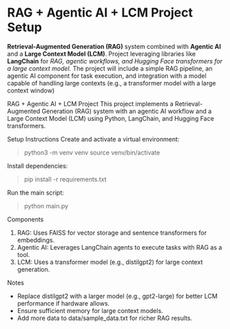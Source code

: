 # RAG + Agentic AI + LCM Project Setup
**Retrieval-Augmented Generation (RAG)** system combined with **Agentic AI** and a **Large Context Model (LCM)**.
Project leveraging libraries like **LangChain** for _RAG, agentic workflows, and Hugging Face transformers for a large context model._ The project will include a simple RAG pipeline, an agentic AI component for task execution, and integration with a model capable of handling large contexts (e.g., a transformer model with a large context window)

RAG + Agentic AI + LCM Project
This project implements a Retrieval-Augmented Generation (RAG) system with an agentic AI workflow and a Large Context Model (LCM) using Python, LangChain, and Hugging Face transformers.

Setup Instructions
Create and activate a virtual environment:

> python3 -m venv venv
> source venv/bin/activate

Install dependencies:

> pip install -r requirements.txt

Run the main script:

> python main.py

Components

1. RAG: Uses FAISS for vector storage and sentence transformers for embeddings.
2. Agentic AI: Leverages LangChain agents to execute tasks with RAG as a tool.
3. LCM: Uses a transformer model (e.g., distilgpt2) for large context generation.

Notes

- Replace distilgpt2 with a larger model (e.g., gpt2-large) for better LCM performance if hardware allows.
- Ensure sufficient memory for large context models.
- Add more data to data/sample_data.txt for richer RAG results.

